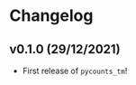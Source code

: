 # Changelog

<!--next-version-placeholder-->

## v0.1.0 (29/12/2021)

- First release of `pycounts_tm`!